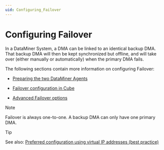 ```yaml
---
uid: Configuring_Failover
---
```


# Configuring Failover

In a DataMiner System, a DMA can be linked to an identical backup DMA. That backup DMA will then be kept synchronized but offline, and will take over (either manually or automatically) when the primary DMA fails.

The following sections contain more information on configuring Failover:

- [Preparing the two DataMiner Agents](xref:Preparing_the_two_DataMiner_Agents)

- [Failover configuration in Cube](xref:Failover_configuration_in_Cube)

- [Advanced Failover options](xref:Advanced_Failover_options)

> [!NOTE]
> Failover is always one-to-one. A backup DMA can only have one primary DMA.

> [!TIP]
> See also: [Preferred configuration using virtual IP addresses (best practice)](xref:Preferred_configuration_using_virtual_IP_addresses__best_practice)
